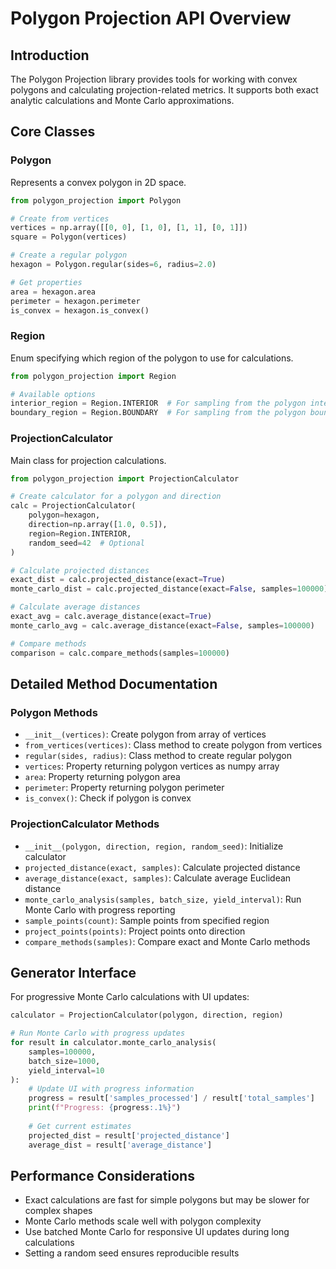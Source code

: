 # Polygon Projection API Overview

## Introduction

The Polygon Projection library provides tools for working with convex polygons and calculating projection-related metrics. It supports both exact analytic calculations and Monte Carlo approximations.

## Core Classes

### Polygon

Represents a convex polygon in 2D space.

```python
from polygon_projection import Polygon

# Create from vertices
vertices = np.array([[0, 0], [1, 0], [1, 1], [0, 1]])
square = Polygon(vertices)

# Create a regular polygon
hexagon = Polygon.regular(sides=6, radius=2.0)

# Get properties
area = hexagon.area
perimeter = hexagon.perimeter
is_convex = hexagon.is_convex()
```

### Region

Enum specifying which region of the polygon to use for calculations.

```python
from polygon_projection import Region

# Available options
interior_region = Region.INTERIOR  # For sampling from the polygon interior
boundary_region = Region.BOUNDARY  # For sampling from the polygon boundary
```

### ProjectionCalculator

Main class for projection calculations.

```python
from polygon_projection import ProjectionCalculator

# Create calculator for a polygon and direction
calc = ProjectionCalculator(
    polygon=hexagon,
    direction=np.array([1.0, 0.5]),
    region=Region.INTERIOR,
    random_seed=42  # Optional
)

# Calculate projected distances
exact_dist = calc.projected_distance(exact=True)
monte_carlo_dist = calc.projected_distance(exact=False, samples=100000)

# Calculate average distances
exact_avg = calc.average_distance(exact=True)
monte_carlo_avg = calc.average_distance(exact=False, samples=100000)

# Compare methods
comparison = calc.compare_methods(samples=100000)
```

## Detailed Method Documentation

### Polygon Methods

- `__init__(vertices)`: Create polygon from array of vertices
- `from_vertices(vertices)`: Class method to create polygon from vertices
- `regular(sides, radius)`: Class method to create regular polygon
- `vertices`: Property returning polygon vertices as numpy array
- `area`: Property returning polygon area
- `perimeter`: Property returning polygon perimeter
- `is_convex()`: Check if polygon is convex

### ProjectionCalculator Methods

- `__init__(polygon, direction, region, random_seed)`: Initialize calculator
- `projected_distance(exact, samples)`: Calculate projected distance
- `average_distance(exact, samples)`: Calculate average Euclidean distance
- `monte_carlo_analysis(samples, batch_size, yield_interval)`: Run Monte Carlo with progress reporting
- `sample_points(count)`: Sample points from specified region
- `project_points(points)`: Project points onto direction
- `compare_methods(samples)`: Compare exact and Monte Carlo methods

## Generator Interface

For progressive Monte Carlo calculations with UI updates:

```python
calculator = ProjectionCalculator(polygon, direction, region)

# Run Monte Carlo with progress updates
for result in calculator.monte_carlo_analysis(
    samples=100000,
    batch_size=1000,
    yield_interval=10
):
    # Update UI with progress information
    progress = result['samples_processed'] / result['total_samples']
    print(f"Progress: {progress:.1%}")
    
    # Get current estimates
    projected_dist = result['projected_distance']
    average_dist = result['average_distance']
```

## Performance Considerations

- Exact calculations are fast for simple polygons but may be slower for complex shapes
- Monte Carlo methods scale well with polygon complexity
- Use batched Monte Carlo for responsive UI updates during long calculations
- Setting a random seed ensures reproducible results